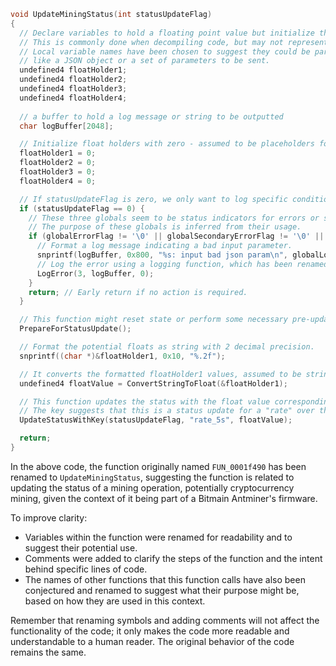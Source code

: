 ```c
void UpdateMiningStatus(int statusUpdateFlag)
{
  // Declare variables to hold a floating point value but initialize them as integers.
  // This is commonly done when decompiling code, but may not represent the original source.
  // Local variable names have been chosen to suggest they could be part of a larger structure,
  // like a JSON object or a set of parameters to be sent.
  undefined4 floatHolder1;
  undefined4 floatHolder2;
  undefined4 floatHolder3;
  undefined4 floatHolder4;
  
  // a buffer to hold a log message or string to be outputted
  char logBuffer[2048];

  // Initialize float holders with zero - assumed to be placeholders for actual float values
  floatHolder1 = 0;
  floatHolder2 = 0;
  floatHolder3 = 0;
  floatHolder4 = 0;

  // If statusUpdateFlag is zero, we only want to log specific conditions.
  if (statusUpdateFlag == 0) {
    // These three globals seem to be status indicators for errors or specific states.
    // The purpose of these globals is inferred from their usage.
    if (globalErrorFlag != '\0' || globalSecondaryErrorFlag != '\0' || globalStatusCount > 2) {
      // Format a log message indicating a bad input parameter.
      snprintf(logBuffer, 0x800, "%s: input bad json param\n", globalLogPrefix);
      // Log the error using a logging function, which has been renamed for clarity.
      LogError(3, logBuffer, 0);
    }
    return; // Early return if no action is required.
  }

  // This function might reset state or perform some necessary pre-update operations.
  PrepareForStatusUpdate();

  // Format the potential floats as string with 2 decimal precision.
  snprintf((char *)&floatHolder1, 0x10, "%.2f");

  // It converts the formatted floatHolder1 values, assumed to be strings, to actual float values.
  undefined4 floatValue = ConvertStringToFloat(&floatHolder1);

  // This function updates the status with the float value corresponding to a 'rate_5s' key.
  // The key suggests that this is a status update for a "rate" over the past 5 seconds.
  UpdateStatusWithKey(statusUpdateFlag, "rate_5s", floatValue);

  return;
}
```

In the above code, the function originally named `FUN_0001f490` has been renamed to `UpdateMiningStatus`, suggesting the function is related to updating the status of a mining operation, potentially cryptocurrency mining, given the context of it being part of a Bitmain Antminer's firmware.

To improve clarity:
- Variables within the function were renamed for readability and to suggest their potential use.
- Comments were added to clarify the steps of the function and the intent behind specific lines of code.
- The names of other functions that this function calls have also been conjectured and renamed to suggest what their purpose might be, based on how they are used in this context.

Remember that renaming symbols and adding comments will not affect the functionality of the code; it only makes the code more readable and understandable to a human reader. The original behavior of the code remains the same.